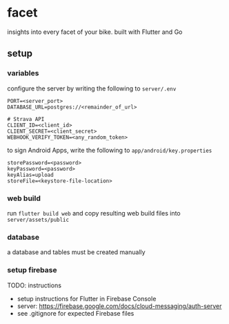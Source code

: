 # facet
insights into every facet of your bike. built with Flutter and Go

## setup
### variables
configure the server by writing the following to `server/.env`
```
PORT=<server_port>
DATABASE_URL=postgres://<remainder_of_url>

# Strava API
CLIENT_ID=<client_id>
CLIENT_SECRET=<client_secret>
WEBHOOK_VERIFY_TOKEN=<any_random_token>
```

to sign Android Apps, write the following to `app/android/key.properties`
```
storePassword=<password>
keyPassword=<password>
keyAlias=upload
storeFile=<keystore-file-location>
```

### web build
run `flutter build web` and copy resulting web build files into `server/assets/public`

### database
a database and tables must be created manually

### setup firebase
TODO: instructions
- setup instructions for Flutter in Firebase Console
- server: https://firebase.google.com/docs/cloud-messaging/auth-server
- see .gitignore for expected Firebase files
